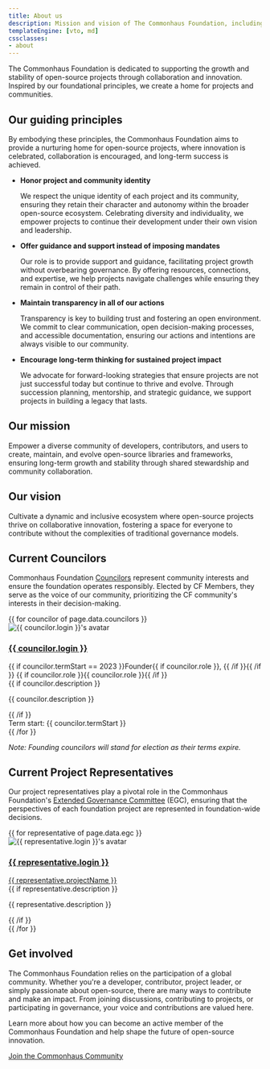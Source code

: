 ```yaml
---
title: About us
description: Mission and vision of The Commonhaus Foundation, including a list of current board members and project leaders.
templateEngine: [vto, md]
cssclasses:
- about
---
```


The Commonhaus Foundation is dedicated to supporting the growth and stability of open-source projects through collaboration and innovation. Inspired by our foundational principles, we create a home for projects and communities.

## Our guiding principles

By embodying these principles, the Commonhaus Foundation aims to provide a nurturing home for open-source projects, where innovation is celebrated, collaboration is encouraged, and long-term success is achieved.

- **Honor project and community identity**

    We respect the unique identity of each project and its community, ensuring they retain their character and autonomy within the broader open-source ecosystem. Celebrating diversity and individuality, we empower projects to continue their development under their own vision and leadership.

- **Offer guidance and support instead of imposing mandates**

    Our role is to provide support and guidance, facilitating project growth without overbearing governance. By offering resources, connections, and expertise, we help projects navigate challenges while ensuring they remain in control of their path.

- **Maintain transparency in all of our actions**

    Transparency is key to building trust and fostering an open environment. We commit to clear communication, open decision-making processes, and accessible documentation, ensuring our actions and intentions are always visible to our community.

- **Encourage long-term thinking for sustained project impact**

    We advocate for forward-looking strategies that ensure projects are not just successful today but continue to thrive and evolve. Through succession planning, mentorship, and strategic guidance, we support projects in building a legacy that lasts.

## Our mission

Empower a diverse community of developers, contributors, and users to create, maintain, and evolve open-source libraries and frameworks, ensuring long-term growth and stability through shared stewardship and community collaboration.

## Our vision

Cultivate a dynamic and inclusive ecosystem where open-source projects thrive on collaborative innovation, fostering a space for everyone to contribute without the complexities of traditional governance models.

## Current Councilors

Commonhaus Foundation [Councilors][cfc] represent community interests and ensure the foundation operates responsibly. Elected by CF Members, they serve as the voice of our community, prioritizing the CF community's interests in their decision-making.

<div class="cards">
{{ for councilor of page.data.councilors }}
  <div class="card">
    <img src="{{ councilor.avatar }}" alt="{{ councilor.login }}'s avatar" />
    <div class="text-content">
      <h3><a href="{{ councilor.url }}">{{ councilor.login }}</a></h3>
      <div class="subhead">
        {{ if councilor.termStart == 2023 }}Founder{{ if councilor.role }}, {{ /if }}{{ /if }}
        {{ if councilor.role }}{{ councilor.role }}{{ /if }}</div>
      {{ if councilor.description }}
        <p>{{ councilor.description }}</p>
      {{ /if }}
      <footer>Term start: {{ councilor.termStart }}</footer>
    </div>
  </div>
{{ /for }}
</div>

_Note: Founding councilors will stand for election as their terms expire._

## Current Project Representatives

Our project representatives play a pivotal role in the Commonhaus Foundation's [Extended Governance Committee][egc] (EGC), ensuring that the perspectives of each foundation project are represented in foundation-wide decisions.

<div class="cards">
{{ for representative of page.data.egc }}
  <div class="card">
    <img src="{{ representative.avatar }}" alt="{{ representative.login }}'s avatar" />
    <div class="text-content">
      <h3><a href="{{ representative.url }}">{{ representative.login }}</a></h3>
      <div class="subhead"><a href="{{ representative.projectUrl }}">{{ representative.projectName }}</a></div>
      {{ if representative.description }}
        <p>{{ representative.description }}</p>
      {{ /if }}
    </div>
  </div>
{{ /for }}
</div>

## Get involved

The Commonhaus Foundation relies on the participation of a global community. Whether you're a developer, contributor, project leader, or simply passionate about open-source, there are many ways to contribute and make an impact. From joining discussions, contributing to projects, or participating in governance, your voice and contributions are valued here.

Learn more about how you can become an active member of the Commonhaus Foundation and help shape the future of open-source innovation.

[Join the Commonhaus Community](#join-the-community) 

[cfc]: ../foundation/bylaws/3-cf-council.md
[egc]: ../foundation/bylaws/3-cf-council.md#extended-governance-committee-egc
